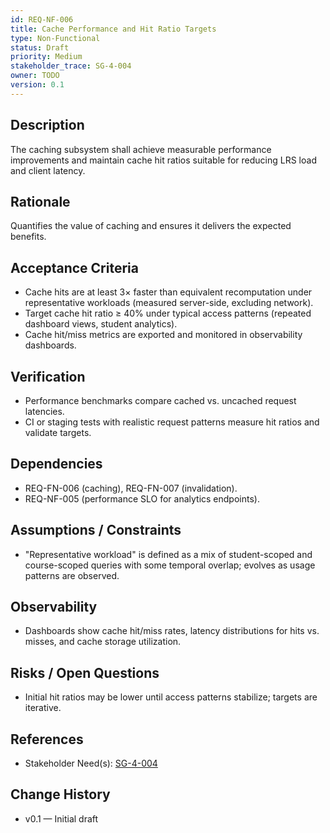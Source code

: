```yaml
---
id: REQ-NF-006
title: Cache Performance and Hit Ratio Targets
type: Non-Functional
status: Draft
priority: Medium
stakeholder_trace: SG-4-004
owner: TODO
version: 0.1
---
```


## Description
The caching subsystem shall achieve measurable performance improvements and maintain cache hit ratios suitable for reducing LRS load and client latency.

## Rationale
Quantifies the value of caching and ensures it delivers the expected benefits.

## Acceptance Criteria
- Cache hits are at least 3× faster than equivalent recomputation under representative workloads (measured server-side, excluding network).
- Target cache hit ratio ≥ 40% under typical access patterns (repeated dashboard views, student analytics).
- Cache hit/miss metrics are exported and monitored in observability dashboards.

## Verification
- Performance benchmarks compare cached vs. uncached request latencies.
- CI or staging tests with realistic request patterns measure hit ratios and validate targets.

## Dependencies
- REQ-FN-006 (caching), REQ-FN-007 (invalidation).
- REQ-NF-005 (performance SLO for analytics endpoints).

## Assumptions / Constraints
- "Representative workload" is defined as a mix of student-scoped and course-scoped queries with some temporal overlap; evolves as usage patterns are observed.

## Observability
- Dashboards show cache hit/miss rates, latency distributions for hits vs. misses, and cache storage utilization.

## Risks / Open Questions
- Initial hit ratios may be lower until access patterns stabilize; targets are iterative.

## References
- Stakeholder Need(s): [SG-4-004](../strs-needs/SG-4-004.md)

## Change History
- v0.1 — Initial draft

